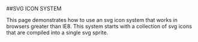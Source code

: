 ##SVG ICON SYSTEM

This page demonstrates how to use an svg icon system that works in browsers greater than IE8. This system starts with a collection of svg icons that are compiled into a single svg sprite.



